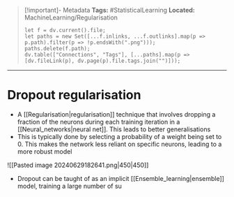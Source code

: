 > [!important]- Metadata
> **Tags:** #StatisticalLearning 
> **Located:** MachineLearning/Regularisation
> ```dataviewjs
> let f = dv.current().file;
> let paths = new Set([...f.inlinks, ...f.outlinks].map(p => p.path).filter(p => !p.endsWith(".png")));
> paths.delete(f.path);
> dv.table(["Connections", "Tags"], [...paths].map(p => [dv.fileLink(p), dv.page(p).file.tags.join("")]));
> ```

___
# Dropout regularisation
- A [[Regularisation|regularisation]] technique that involves dropping a fraction of the neurons during each training iteration in a [[Neural_networks|neural net]]. This leads to better generalisations
- This is typically done by selecting a probability of a weight being set to 0. This makes the network less reliant on specific neurons, leading to a more robust model 

![[Pasted image 20240629182641.png|450|450]]

- Dropout can be taught of as an implicit [[Ensemble_learning|ensemble]] model, training a large number of su
